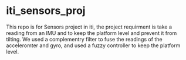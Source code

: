 # iti_sensors_proj
This repo is for Sensors project in iti, the project requirment is take a reading from an IMU and to keep the platform level and prevent it from tilting.
We used a complementry filter to fuse the readings of the acceleromter and gyro, and used a fuzzy controller to keep the platform level.
